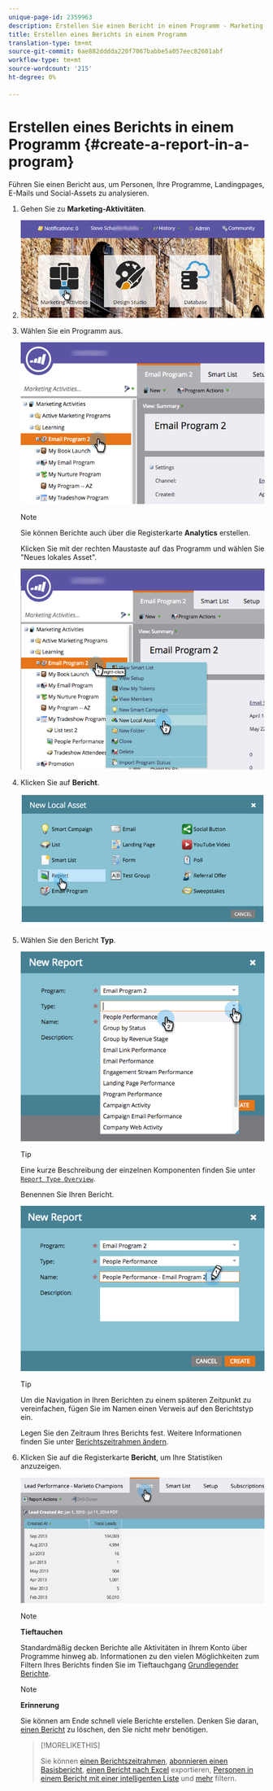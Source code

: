 ```yaml
---
unique-page-id: 2359963
description: Erstellen Sie einen Bericht in einem Programm - Marketing Docs - Produktdokumentation
title: Erstellen eines Berichts in einem Programm
translation-type: tm+mt
source-git-commit: 6ae882dddda220f7067babbe5a057eec82601abf
workflow-type: tm+mt
source-wordcount: '215'
ht-degree: 0%

---
```



# Erstellen eines Berichts in einem Programm {#create-a-report-in-a-program}

Führen Sie einen Bericht aus, um Personen, Ihre Programme, Landingpages, E-Mails und Social-Assets zu analysieren.

1. Gehen Sie zu **Marketing-Aktivitäten**.
1. ![](assets/login-marketing-activities.png)

1. Wählen Sie ein Programm aus.

   ![](assets/selectprogramreport.png)

   >[!NOTE]
   >
   >Sie können Berichte auch über die Registerkarte **Analytics** erstellen.

   Klicken Sie mit der rechten Maustaste auf das Programm und wählen Sie &quot;Neues lokales Asset&quot;.

   ![](assets/programrightclick-asset.png)

1. Klicken Sie auf **Bericht**.

   ![](assets/image2014-9-15-18-3a36-3a46.png)

1. Wählen Sie den Bericht **Typ**.

   ![](assets/choosereport.png)

   >[!TIP]
   >
   >Eine kurze Beschreibung der einzelnen Komponenten finden Sie unter [`Report Type Overview`](https://docs.marketo.com/display/DOCS/Report+Type+Overview).

   Benennen Sie Ihren Bericht.

   ![](assets/namereport.png)

   >[!TIP]
   >
   >Um die Navigation in Ihren Berichten zu einem späteren Zeitpunkt zu vereinfachen, fügen Sie im Namen einen Verweis auf den Berichtstyp ein.

   Legen Sie den Zeitraum Ihres Berichts fest. Weitere Informationen finden Sie unter [Berichtszeitrahmen ändern](../../../../product-docs/reporting/basic-reporting/editing-reports/change-a-report-time-frame.md).

1. Klicken Sie auf die Registerkarte **Bericht**, um Ihre Statistiken anzuzeigen.

   ![](assets/image2014-9-15-18-3a38-3a5.png)

   >[!NOTE]
   >
   >**Tieftauchen**
   >
   >
   >Standardmäßig decken Berichte alle Aktivitäten in Ihrem Konto über Programme hinweg ab. Informationen zu den vielen Möglichkeiten zum Filtern Ihres Berichts finden Sie im Tieftauchgang [Grundlegender Berichte](https://docs.marketo.com/display/docs/basic+reporting).

   >[!NOTE]
   >
   >**Erinnerung**
   >
   >
   >Sie können am Ende schnell viele Berichte erstellen. Denken Sie daran, [einen Bericht](../../../../product-docs/reporting/basic-reporting/report-activity/delete-a-report.md) zu löschen, den Sie nicht mehr benötigen.

   >[!MORELIKETHIS]
   >
   >
   >
   >Sie können [einen Berichtszeitrahmen](../../../../product-docs/reporting/basic-reporting/editing-reports/change-a-report-time-frame.md), [abonnieren einen Basisbericht](../../../../product-docs/reporting/basic-reporting/report-subscriptions/subscribe-to-a-basic-report.md), [einen Bericht nach Excel](../../../../product-docs/reporting/basic-reporting/report-activity/export-a-report-to-excel.md) exportieren, [Personen in einem Bericht mit einer intelligenten Liste](../../../../product-docs/reporting/basic-reporting/editing-reports/filter-people-in-a-report-with-a-smart-list.md) und [mehr](https://docs.marketo.com/display/docs/basic+reporting) filtern.


